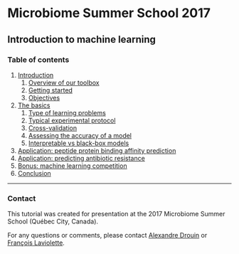# Microbiome Summer School 2017
## Introduction to machine learning

### Table of contents
1. [Introduction](sections/introduction/)
    1. [Overview of our toolbox](sections/introduction/#overview-of-our-toolbox)
    2. [Getting started](sections/introduction/#getting-started)
    3. [Objectives](sections/introduction/#objectives)
2. [The basics](sections/basics/)
    1. [Type of learning problems](sections/basics/#type-of-learning-problems)
    2. [Typical experimental protocol](sections/basics/#typical-experimental-protocol)
    3. [Cross-validation](sections/basics/#cross-validation)
    4. [Assessing the accuracy of a model](sections/basics/#assessing-the-accuracy-of-a-model)
    5. [Interpretable vs black-box models](sections/basics/#interpretable-vs-black-box-models)
3. [Application: peptide protein binding affinity prediction](sections/application_peptides/)
4. [Application: predicting antibiotic resistance](sections/application_antibiotics/)
5. [Bonus: machine learning competition](sections/competition/)
6. [Conclusion](sections/conclusion/)

---

### Contact
This tutorial was created for presentation at the 2017 Microbiome Summer School (Québec City, Canada).

For any questions or comments, please contact [Alexandre Drouin](mailto:alexandre.drouin.8@ulaval.ca) or [François Laviolette](mailto:francois.laviolette@ift.ulaval.ca).